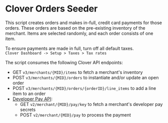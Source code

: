 # Clover Orders Seeder

This script creates orders and makes in-full, credit card payments for those orders. These orders are based on the pre-existing inventory of the merchant. Items are selected randomly, and each order consists of one item.

To ensure payments are made in full, turn off all default taxes.  
`Clover Dashboard -> Setup > Taxes > Tax rates`

The script consumes the following Clover API endpoints:  
- GET `v3/merchants/{MID}/items` to fetch a merchant's inventory
- POST `v3/merchants/{MID}/orders` to instantiate and/or update an open order  
- POST `v3/merchants/{MID}/orders/{orderID}/line_items` to add a line item to an order
- [Developer Pay API](https://docs.clover.com/build/developer-pay-api/):
    - GET `v2/merchant/{MID}/pay/key` to fetch a merchant's developer pay secrets
    - POST `v2/merchant/{MID}/pay` to process the payment
